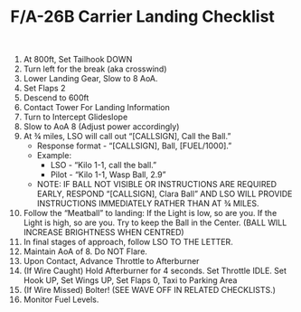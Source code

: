 # F/A-26B Carrier Landing Checklist

<br>

1. At 800ft, Set Tailhook DOWN
2. Turn left for the break (aka crosswind)
3. Lower Landing Gear, Slow to 8 AoA.
4. Set Flaps 2
5. Descend to 600ft
6. Contact Tower For Landing Information
7. Turn to Intercept Glideslope
8. Slow to AoA 8 (Adjust power accordingly)
9. At ¾ miles, LSO will call out “[CALLSIGN], Call the Ball.”
   - Response format - “[CALLSIGN], Ball, [FUEL/1000].”
   - Example:
     - LSO - “Kilo 1-1, call the ball.”
     - Pilot - “Kilo 1-1, Wasp Ball, 2.9”
   - NOTE: IF BALL NOT VISIBLE OR INSTRUCTIONS ARE REQUIRED EARLY, RESPOND “[CALLSIGN], Clara Ball” AND LSO WILL PROVIDE INSTRUCTIONS IMMEDIATELY RATHER THAN AT ¾ MILES.
10. Follow the “Meatball” to landing: If the Light is low, so are you. If the Light is high, so are you. Try to keep the Ball in the Center. (BALL WILL INCREASE BRIGHTNESS WHEN CENTRED)
11. In final stages of approach, follow LSO TO THE LETTER.
12. Maintain AoA of 8. Do NOT Flare.
13. Upon Contact, Advance Throttle to Afterburner
14. (If Wire Caught) Hold Afterburner for 4 seconds. Set Throttle IDLE. Set Hook UP, Set Wings UP, Set Flaps 0, Taxi to Parking Area
15. (If Wire Missed) Bolter! (SEE WAVE OFF IN RELATED CHECKLISTS.)
16. Monitor Fuel Levels.

<br>
